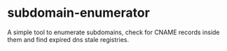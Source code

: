 # subdomain-enumerator
A simple tool to enumerate subdomains, check for CNAME records inside them and find expired dns stale registries.
